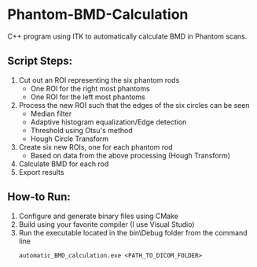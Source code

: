 # Phantom-BMD-Calculation
C++ program using ITK to automatically calculate BMD in Phantom scans.

## Script Steps:
1. Cut out an ROI representing the six phantom rods
    - One ROI for the right most phantoms
    - One ROI for the left most phantoms 
2. Process the new ROI such that the edges of the six circles can be seen
    - Median filter
    - Adaptive histogram equalization/Edge detection
    - Threshold using Otsu's method
    - Hough Circle Transform
3. Create six new ROIs, one for each phantom rod
    - Based on data from the above processing (Hough Transform)
4. Calculate BMD for each rod
5. Export results

## How-to Run:
1. Configure and generate binary files using CMake
2. Build using your favorite compiler (I use Visual Studio)
3. Run the executable located in the bin\Debug folder from the command line
    ```
    automatic_BMD_calculation.exe <PATH_TO_DICOM_FOLDER>
    ```